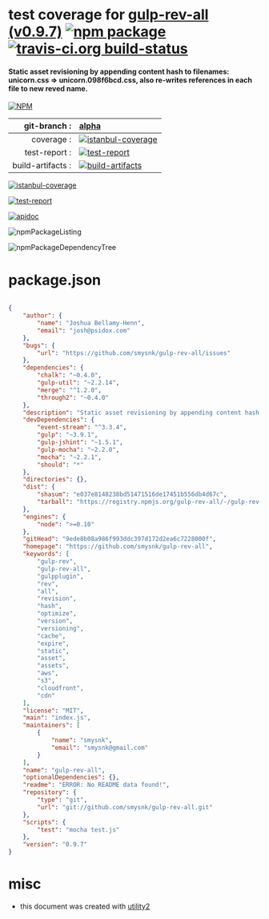 # test coverage for  [gulp-rev-all (v0.9.7)](https://github.com/smysnk/gulp-rev-all)  [![npm package](https://img.shields.io/npm/v/npmtest-gulp-rev-all.svg?style=flat-square)](https://www.npmjs.org/package/npmtest-gulp-rev-all) [![travis-ci.org build-status](https://api.travis-ci.org/npmtest/node-npmtest-gulp-rev-all.svg)](https://travis-ci.org/npmtest/node-npmtest-gulp-rev-all)
#### Static asset revisioning by appending content hash to filenames: unicorn.css => unicorn.098f6bcd.css, also re-writes references in each file to new reved name.

[![NPM](https://nodei.co/npm/gulp-rev-all.png?downloads=true)](https://www.npmjs.com/package/gulp-rev-all)

| git-branch : | [alpha](https://github.com/npmtest/node-npmtest-gulp-rev-all/tree/alpha)|
|--:|:--|
| coverage : | [![istanbul-coverage](https://npmtest.github.io/node-npmtest-gulp-rev-all/build/coverage.badge.svg)](https://npmtest.github.io/node-npmtest-gulp-rev-all/build/coverage.html/index.html)|
| test-report : | [![test-report](https://npmtest.github.io/node-npmtest-gulp-rev-all/build/test-report.badge.svg)](https://npmtest.github.io/node-npmtest-gulp-rev-all/build/test-report.html)|
| build-artifacts : | [![build-artifacts](https://npmtest.github.io/node-npmtest-gulp-rev-all/glyphicons_144_folder_open.png)](https://github.com/npmtest/node-npmtest-gulp-rev-all/tree/gh-pages/build)|

[![istanbul-coverage](https://npmtest.github.io/node-npmtest-gulp-rev-all/build/screenCapture.buildCustomOrg.browser.coverage.html.png)](https://npmtest.github.io/node-npmtest-gulp-rev-all/build/coverage.html/index.html)

[![test-report](https://npmtest.github.io/node-npmtest-gulp-rev-all/build/screenCapture.buildCustomOrg.browser.%252Fhome%252Ftravis%252Fbuild%252Fnpmtest%252Fnode-npmtest-gulp-rev-all%252Ftmp%252Fbuild%252Ftest-report.html.png)](https://npmtest.github.io/node-npmtest-gulp-rev-all/build/test-report.html)

[![apidoc](https://npmdoc.github.io/node-npmdoc-gulp-rev-all/build/screenCapture.buildApidoc.browser.%252Fhome%252Ftravis%252Fbuild%252Fnpmdoc%252Fnode-npmdoc-gulp-rev-all%252Ftmp%252Fbuild%252Fapidoc.html.png)](https://npmdoc.github.io/node-npmdoc-gulp-rev-all/build/apidoc.html)

![npmPackageListing](https://npmtest.github.io/node-npmtest-gulp-rev-all/build/screenCapture.npmPackageListing.svg)

![npmPackageDependencyTree](https://npmtest.github.io/node-npmtest-gulp-rev-all/build/screenCapture.npmPackageDependencyTree.svg)



# package.json

```json

{
    "author": {
        "name": "Joshua Bellamy-Henn",
        "email": "josh@psidox.com"
    },
    "bugs": {
        "url": "https://github.com/smysnk/gulp-rev-all/issues"
    },
    "dependencies": {
        "chalk": "~0.4.0",
        "gulp-util": "~2.2.14",
        "merge": "^1.2.0",
        "through2": "~0.4.0"
    },
    "description": "Static asset revisioning by appending content hash to filenames: unicorn.css => unicorn.098f6bcd.css, also re-writes references in each file to new reved name.",
    "devDependencies": {
        "event-stream": "^3.3.4",
        "gulp": "~3.9.1",
        "gulp-jshint": "~1.5.1",
        "gulp-mocha": "~2.2.0",
        "mocha": "~2.2.1",
        "should": "*"
    },
    "directories": {},
    "dist": {
        "shasum": "e037e8148238bd51471516de17451b556db4d67c",
        "tarball": "https://registry.npmjs.org/gulp-rev-all/-/gulp-rev-all-0.9.7.tgz"
    },
    "engines": {
        "node": ">=0.10"
    },
    "gitHead": "9ede8b08a986f993ddc397d172d2ea6c7228000f",
    "homepage": "https://github.com/smysnk/gulp-rev-all",
    "keywords": [
        "gulp-rev",
        "gulp-rev-all",
        "gulpplugin",
        "rev",
        "all",
        "revision",
        "hash",
        "optimize",
        "version",
        "versioning",
        "cache",
        "expire",
        "static",
        "asset",
        "assets",
        "aws",
        "s3",
        "cloudfront",
        "cdn"
    ],
    "license": "MIT",
    "main": "index.js",
    "maintainers": [
        {
            "name": "smysnk",
            "email": "smysnk@gmail.com"
        }
    ],
    "name": "gulp-rev-all",
    "optionalDependencies": {},
    "readme": "ERROR: No README data found!",
    "repository": {
        "type": "git",
        "url": "git://github.com/smysnk/gulp-rev-all.git"
    },
    "scripts": {
        "test": "mocha test.js"
    },
    "version": "0.9.7"
}
```



# misc
- this document was created with [utility2](https://github.com/kaizhu256/node-utility2)

